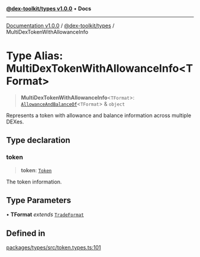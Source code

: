 [**@dex-toolkit/types v1.0.0**](../README.md) • **Docs**

***

[Documentation v1.0.0](../../../packages.md) / [@dex-toolkit/types](../README.md) / MultiDexTokenWithAllowanceInfo

# Type Alias: MultiDexTokenWithAllowanceInfo\<TFormat\>

> **MultiDexTokenWithAllowanceInfo**\<`TFormat`\>: [`AllowanceAndBalanceOf`](AllowanceAndBalanceOf.md)\<`TFormat`\> & `object`

Represents a token with allowance and balance information across multiple DEXes.

## Type declaration

### token

> **token**: [`Token`](Token.md)

The token information.

## Type Parameters

• **TFormat** *extends* [`TradeFormat`](TradeFormat.md)

## Defined in

[packages/types/src/token.types.ts:101](https://github.com/niZmosis/dex-toolkit/blob/3d8b41b44787b30fbea5de3ab4737662ffb61bc8/packages/types/src/token.types.ts#L101)
